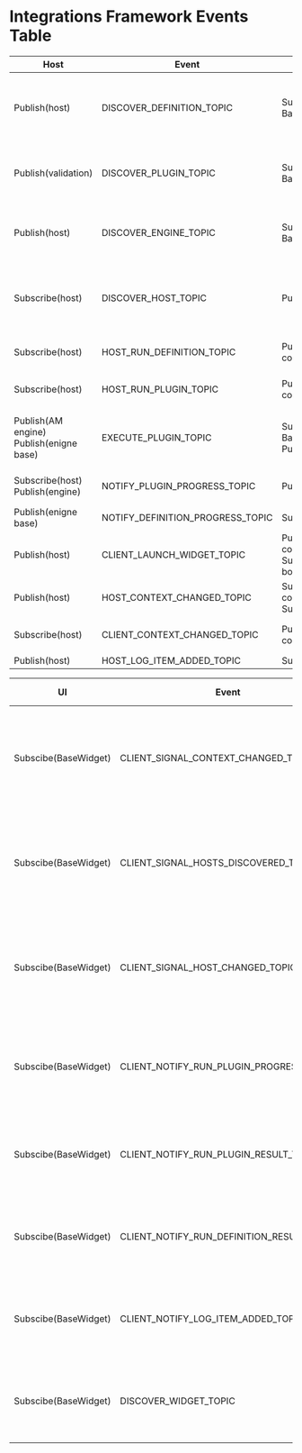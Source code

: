 # Integrations Framework Events Table
| Host                                        | Event                            | Client                                                | Event Description                                                                                                                                                               |
|---------------------------------------------|----------------------------------|-------------------------------------------------------|---------------------------------------------------------------------------------------------------------------------------------------------------------------------------------|
| Publish(host)                               | DISCOVER_DEFINITION_TOPIC        | Subscribe(*Definition Base)                           | Any definition should be subscribed to this event to be discovered by the host. * Definition Base its not the client neither the host, its a separate module.                   |
| Publish(validation)                         | DISCOVER_PLUGIN_TOPIC            | Subscribe(*Plugin Base)                               | Any plugin should be subscribed to this event to be discovered by the host. * Plugin Base its not the client neither the host, its a separate module.                           |
| Publish(host)                               | DISCOVER_ENGINE_TOPIC            | Subscribe(*Engine Base)                               | Any engine should be subscribed to this event to be discovered by the host. * Engine Base its not the client neither the host, its a separate module.                           |
| Subscribe(host)                             | DISCOVER_HOST_TOPIC              | Publish(client)                                       | The client publish an event and waits for a reply in host, can't do it the other way around because host is initialized first and we can't have a list of all published events. |
| Subscribe(host)                             | HOST_RUN_DEFINITION_TOPIC        | Publish(Host connection)                              | Host connection emits this event to tell the host to run the provided definition, on behalf of the client.                                                                      |
| Subscribe(host)                             | HOST_RUN_PLUGIN_TOPIC            | Publish(Host connection)                              | Host connection emits this event to tell the host to run the provided plugin, on behalf of the client.                                                                          |
| Publish(AM engine)<br/>Publish(enigne base) | EXECUTE_PLUGIN_TOPIC             | Subscribe(*Plugin Base)<br/>Publish(qt/ui/factory)    | Any plugin should be subscribed to this event to be executed by the engine. * Plugin Base its not the client neither the host, its a separate module.                           |
| Subscribe(host)<br/>Publish(engine)         | NOTIFY_PLUGIN_PROGRESS_TOPIC     | Publish(*Plugin Base)                                 | Plugin emits the results of running a plugin (Previously named PIPELINE_CLIENT_NOTIFICATION)                                                                                    |
| Publish(enigne base)                        | NOTIFY_DEFINITION_PROGRESS_TOPIC | Subscribe(qt/ui/factory)                              | Engine notifies client on the plugin execution progress                                                                                                                         |
| Publish(host)                               | CLIENT_LAUNCH_WIDGET_TOPIC       | Publish(Host connection)<br/>Subscribe(DCC bootstrap) | Used to raise the UI client in the DCCs.                                                                                                                                        |
| Publish(host)                               | HOST_CONTEXT_CHANGED_TOPIC       | Subscribe(Host connection)<br/>Subscribe(client)      | Event emitted every time host changes the context                                                                                                                               |
| Subscribe(host)                             | CLIENT_CONTEXT_CHANGED_TOPIC     | Publish(Host connection)                              | Context has been changed in the client side, needs to communicate this to the host.                                                                                             |
| Publish(host)                               | HOST_LOG_ITEM_ADDED_TOPIC        | Subscribe(client)                                     | New log item has been added                                                                                                                                                     |

| UI                              | Event                                     | Client          | Event Description                                                                      |
|---------------------------------|-------------------------------------------|-----------------|----------------------------------------------------------------------------------------|
| Subscibe(BaseWidget)            | CLIENT_SIGNAL_CONTEXT_CHANGED_TOPIC       | Publish(client) | Context has been changed, this is just a signal, no data is emitted, needs client_id.  |
| Subscibe(BaseWidget)            | CLIENT_SIGNAL_HOSTS_DISCOVERED_TOPIC      | Publish(client) | Hosts has been discovered, this is just a signal, no data is emitted, needs client_id. |
| Subscibe(BaseWidget)            | CLIENT_SIGNAL_HOST_CHANGED_TOPIC          | Publish(client) | Host has been changed, this is just a signal, no data is emitted, needs client_id.     |
| Subscibe(BaseWidget)            | CLIENT_NOTIFY_RUN_PLUGIN_PROGRESS_TOPIC   | Publish(client) | Plugin execute progress has been updated, providing this to the UI.                    |
| Subscibe(BaseWidget)            | CLIENT_NOTIFY_RUN_PLUGIN_RESULT_TOPIC     | Publish(client) | Plugin has been executed, and this provides the result to the UI.                      |
| Subscibe(BaseWidget)            | CLIENT_NOTIFY_RUN_DEFINITION_RESULT_TOPIC | Publish(client) | Definition has been executed, and this provides the result to the UI.                  |
| Subscibe(BaseWidget)            | CLIENT_NOTIFY_LOG_ITEM_ADDED_TOPIC        | Publish(client) | LOG item added in the host, and client send the log item to the UI                     |
| Subscibe(BaseWidget)            | DISCOVER_WIDGET_TOPIC                     | Publish(client) | Compatible widgets for the defined UI types in the client will be discovered           |





